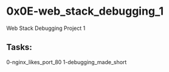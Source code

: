 # 0x0E-web_stack_debugging_1

Web Stack Debugging Project 1

## Tasks:

0-nginx_likes_port_80
1-debugging_made_short
